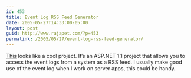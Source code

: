 ```yaml
---
id: 453
title: Event Log RSS Feed Generator
date: 2005-05-27T14:33:00-05:00
layout: post
guid: http://www.rajapet.com/?p=453
permalink: /2005/05/27/event-log-rss-feed-generator/
---
```

[This](http://www.codeproject.com/aspnet/EventLogRss.asp) looks like a cool project. It&#8217;s an ASP.NET 1.1 project that allows you to access the event logs from a system as a RSS feed. I usually make good use of the event log when I work on server apps, this could be handy.